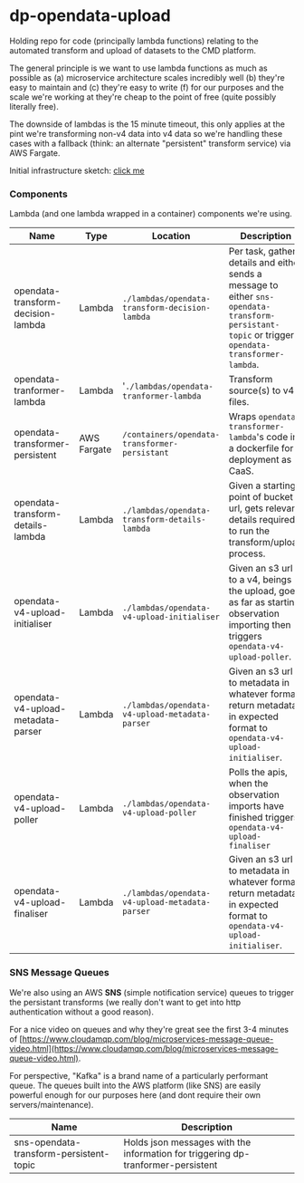 
# dp-opendata-upload

Holding repo for code (principally lambda functions) relating to the automated transform and upload of datasets to the CMD platform.

The general principle is we want to use lambda functions as much as possible as (a) microservice architecture scales incredibly well (b) they're easy to maintain and (c) they're easy to write (f) for our purposes and the scale we're working at they're cheap to the point of free (quite possibly literally free).

The downside of lambdas is the 15 minute timeout, this only applies at the pint we're transforming non-v4 data into v4 data so we're handling these cases with a fallback (think: an alternate "persistent" transform service) via AWS Fargate.

Initial infrastructure sketch: [click me](https://github.com/ONS-OpenData/dp-opendata-upload/blob/main/documentation/opendatatransformupload.png)


### Components

Lambda (and one lambda wrapped in a container) components we're using.

| Name | Type | Location | Description |
| ---- | ---- | -------- | ----------- |
| opendata-transform-decision-lambda | Lambda | `./lambdas/opendata-transform-decision-lambda` | Per task, gathers details and either sends a message to either `sns-opendata-transform-persistant-topic` or triggers `opendata-transformer-lambda`. |
| opendata-tranformer-lambda | Lambda | '`./lambdas/opendata-tranformer-lambda` | Transform source(s) to v4 files. |
| opendata-transformer-persistent | AWS Fargate | `/containers/opendata-transformer-persistant` | Wraps `opendata-transformer-lambda`'s code in a dockerfile for deployment as CaaS. |
| opendata-transform-details-lambda | Lambda | `./lambdas/opendata-transform-details-lambda` | Given a starting point of  bucket url, gets relevant details required to run the transform/upload process. |
| opendata-v4-upload-initialiser | Lambda | `./lambdas/opendata-v4-upload-initialiser` | Given an s3 url to a v4, beings the upload, goes as far as starting observation importing then triggers `opendata-v4-upload-poller`. |
| opendata-v4-upload-metadata-parser | Lambda | `./lambdas/opendata-v4-upload-metadata-parser` | Given an s3 url to metadata in whatever format, return metadata in expected format to `opendata-v4-upload-initialiser`. |
| opendata-v4-upload-poller | Lambda | `./lambdas/opendata-v4-upload-poller` | Polls the apis, when the observation imports have finished triggers `opendata-v4-upload-finaliser` | 
| opendata-v4-upload-finaliser | Lambda | `./lambdas/opendata-v4-upload-metadata-parser` | Given an s3 url to metadata in whatever format, return metadata in expected format to `opendata-v4-upload-initialiser`. |

### SNS Message Queues

We're also using an AWS **SNS** (simple notification service) queues to trigger the persistant transforms (we really don't want to get into http authentication without a good reason).

For a nice video on queues and why they're great see the first 3-4 minutes of [https://www.cloudamqp.com/blog/microservices-message-queue-video.html](https://www.cloudamqp.com/blog/microservices-message-queue-video.html).

For perspective, "Kafka" is a brand name of a particularly performant queue. The queues built into the AWS platform (like SNS) are easily powerful enough for our purposes here (and dont require their own servers/maintenance).
 
| Name | Description |
| ---- | ----------- |
| sns-opendata-transform-persistent-topic | Holds json messages with the information for triggering dp-tranformer-persistent |

